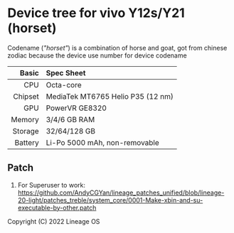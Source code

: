 Device tree for vivo Y12s/Y21 (horset)
=================================================

Codename (_"horset"_) is a combination of horse and goat, got from chinese zodiac because the device use number for device codename

| Basic                   | Spec Sheet                                                                                                                     |
| -----------------------:|:------------------------------------------------------------------------------------------------------------------------------ |
| CPU                     | Octa-core                                                                                                                      |
| Chipset                 | MediaTek MT6765 Helio P35 (12 nm)                                                                                                            |
| GPU                     | PowerVR GE8320                                                                                                                   |
| Memory                  | 3/4/6 GB RAM                                                                                                                   |
| Storage                 | 32/64/128 GB                                                                                                                      |
| Battery                 | Li-Po 5000 mAh, non-removable                                                                                           |

## Patch
1. For Superuser to work: https://github.com/AndyCGYan/lineage_patches_unified/blob/lineage-20-light/patches_treble/system_core/0001-Make-xbin-and-su-executable-by-other.patch

Copyright (C) 2022 Lineage OS